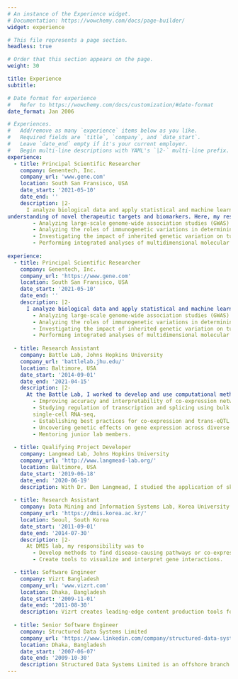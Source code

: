 ```yaml
---
# An instance of the Experience widget.
# Documentation: https://wowchemy.com/docs/page-builder/
widget: experience

# This file represents a page section.
headless: true

# Order that this section appears on the page.
weight: 30

title: Experience
subtitle:

# Date format for experience
#   Refer to https://wowchemy.com/docs/customization/#date-format
date_format: Jan 2006

# Experiences.
#   Add/remove as many `experience` items below as you like.
#   Required fields are `title`, `company`, and `date_start`.
#   Leave `date_end` empty if it's your current employer.
#   Begin multi-line descriptions with YAML's `|2-` multi-line prefix.
experience:
  - title: Principal Scientific Researcher
    company: Genentech, Inc.
    company_url: 'www.gene.com'
    location: South San Fransisco, USA
    date_start: '2021-05-10'
    date_end: ''
    description: |2-
      I analyze biological data and apply statistical and machine learning methods in order to identify and enhance
understanding of novel therapeutic targets and biomarkers. Here, my responsibilities include:
        - Analyzing large-scale genome-wide association studies (GWAS) in cancer immunology clinical trial cohorts and real world data.
        - Analyzing the roles of immunogenetic variations in determining survival and adverse events in cancer patients.
        - Investigating the impact of inherited genetic variation on tumor evolution and mutational patterns.
        - Performing integrated analyses of multidimensional molecular data sets to better understand anti-tumor immune responses.
        
experience:
  - title: Principal Scientific Researcher
    company: Genentech, Inc.
    company_url: 'https://www.gene.com'
    location: South San Fransisco, USA
    date_start: '2021-05-10'
    date_end: ''
    description: |2-
      I analyze biological data and apply statistical and machine learning methods in order to identify and enhance understanding of novel therapeutic targets and biomarkers. Here, my responsibilities include:
        - Analyzing large-scale genome-wide association studies (GWAS) in cancer immunology clinical trial cohorts and real world data.
        - Analyzing the roles of immunogenetic variations in determining survival and adverse events in cancer patients.
        - Investigating the impact of inherited genetic variation on tumor evolution and mutational patterns.
        - Performing integrated analyses of multidimensional molecular data sets to better understand anti-tumor immune responses.
        
  - title: Research Assistant
    company: Battle Lab, Johns Hopkins University
    company_url: 'battlelab.jhu.edu/'
    location: Baltimore, USA
    date_start: '2014-09-01'
    date_end: '2021-04-15'
    description: |2-
      At the Battle Lab, I worked to develop and use computational methods to understand, analyze and interpret gene regulation in humans. Here, my responsibilities included:
        - Improving accuracy and interpretability of co-expression networks,
        - Studying regulation of transcription and splicing using bulk and
        single-cell RNA-seq,
        - Establishing best practices for co-expression and trans-eQTL analysis,
        - Uncovering genetic effects on gene expression across diverse human tissues as part of two big consortia (GTEx and eQTLGen) and other collaborations, and
        - Mentoring junior lab members.
        
  - title: Qualifying Project Developer
    company: Langmead Lab, Johns Hopkins University
    company_url: 'http://www.langmead-lab.org/'
    location: Baltimore, USA
    date_start: '2019-06-18'
    date_end: '2020-06-19'
    description: With Dr. Ben Langmead, I studied the application of sketch data structures in computational genomics. We showed that the conservative count-min sketch consistently provides more accurate estimates than the regular count-min sketch. We also developed two sketch algorithms – offline count-min sketch and offline conservative count-min sketch – that visit the k-mers multiple times to improve estimates.
        
  - title: Research Assistant
    company: Data Mining and Information Systems Lab, Korea University
    company_url: 'https://dmis.korea.ac.kr/'
    location: Seoul, South Korea
    date_start: '2011-09-01'
    date_end: '2014-07-30'
    description: |2-
      At DMIS lab, my responsibility was to
        - Develop methods to find disease-causing pathways or co-expressed genes using microarray gene expression profiles, and
        - Create tools to visualize and interpret gene interactions.

  - title: Software Engineer
    company: Vizrt Bangladesh
    company_url: 'www.vizrt.com'
    location: Dhaka, Bangladesh
    date_start: '2009-11-01'
    date_end: '2011-08-30'
    description: Vizrt creates leading-edge content production tools for the digital media industry. As a Scrum Master of the Media Asset Management (MAM) application team, I designed and developed <a href="https://www.vizrt.com/en/support/component-updates/Logger-7-2-0" target="_blank"> a media logger tool </a> to annotate scenes in a video. As a developer of the <a href="http://docs.escenic.com/widget-user-guide/3.0/what_is_a_widget_.html" target="_blank"> Escenic Widget Framework </a> team, I developed templates for displaying contents on a publication page.
    
  - title: Senior Software Engineer
    company: Structured Data Systems Limited
    company_url: 'https://www.linkedin.com/company/structured-data-systems-limited/about/'
    location: Dhaka, Bangladesh
    date_start: '2007-06-07'
    date_end: '2009-10-30'
    description: Structured Data Systems Limited is an offshore branch of <a href="www.afrigis.co.za" target="_blank">AfriGIS</a>, a geographic information based company in South Africa. I designed and developed the <a href="https://developers.afrigis.co.za/javascript-api/" target="_blank"> javascript API </a> framework for their map services.
---
```

